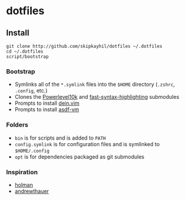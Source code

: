 # dotfiles
## Install
```
git clone http://github.com/skipkayhil/dotfiles ~/.dotfiles
cd ~/.dotfiles
script/bootstrap
```

### Bootstrap
- Symlinks all of the `*.symlink` files into the `$HOME` directory (`.zshrc`, `.config`, etc.)
- Clones the [Powerlevel10k](https://github.com/romkatv/powerlevel10k) and [fast-syntax-highlighting](https://github.com/zdharma/fast-syntax-highlighting) submodules
- Prompts to install [dein.vim](https://github.com/Shougo/dein.vim)
- Prompts to install [asdf-vm](https://github.com/asdf-vm/asdf)

### Folders
- `bin` is for scripts and is added to `PATH`
- `config.symlink` is for configuration files and is symlinked to `$HOME/.config`
- `opt` is for dependencies packaged as git submodules

### Inspiration

- [holman](https://github.com/holman/dotfiles)
- [andrewthauer](https://github.com/andrewthauer/dotfiles)
